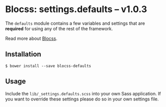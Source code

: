 # Blocss: settings.defaults – v1.0.3

The `defaults` module contains a few variables and settings that are
**required** for using any of the rest of the framework.

Read more about [Blocss](https://blocss.github.io/blocss).


## Installation

    $ bower install --save blocss-defaults

## Usage

Include the `lib/_settings.defaults.scss` into your own Sass application.
If you want to override these settings please do so in your own settings file.

